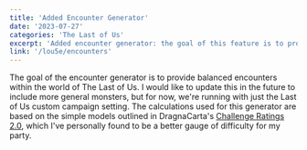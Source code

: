 ```yaml
---
title: 'Added Encounter Generator'
date: '2023-07-27'
categories: 'The Last of Us'
excerpt: 'Added encounter generator: the goal of this feature is to provide balanced encounters within the world of The Last of Us.'
link: '/lou5e/encounters'
---
```


The goal of the encounter generator is to provide balanced encounters within the world of The Last of Us. I would like to update this in the future to include more general monsters, but for now, we're running with just the Last of Us custom campaign setting. The calculations used for this generator are based on the simple models outlined in DragnaCarta's [Challenge Ratings 2.0](https://www.gmbinder.com/share/-N4m46K77hpMVnh7upYa), which I've personally found to be a better gauge of difficulty for my party.
